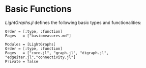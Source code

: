 # Basic Functions
*LightGraphs.jl* defines the following basic types and functionalities:

```@index
Order = [:type, :function]
Pages   = ["basicmeasures.md"]
```

```@autodocs
Modules = [LightGraphs]
Order = [:type, :function]
Pages   = ["core.jl", "graph.jl", "digraph.jl", "edgeiter.jl","connectivity.jl"]
Private = false
```
